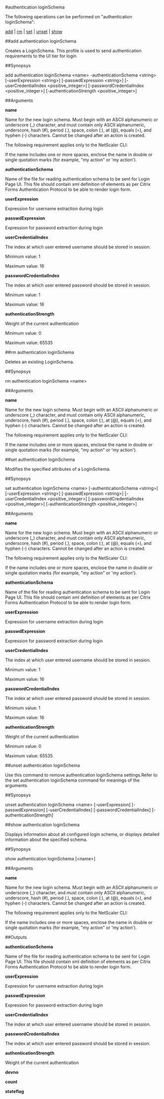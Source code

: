 #authentication loginSchema

The following operations can be performed on "authentication loginSchema":


[add](#add-authentication-loginschema) | [rm](#rm-authentication-loginschema) | [set](#set-authentication-loginschema) | [unset](#unset-authentication-loginschema) | [show](#show-authentication-loginschema)

##add authentication loginSchema

Creates a LoginSchema. This profile is used to send authentication requirements to the UI tier for login


##Synopsys

add authentication loginSchema &lt;name> -authenticationSchema &lt;string> [-userExpression &lt;string>] [-passwdExpression &lt;string>] [-userCredentialIndex &lt;positive_integer>] [-passwordCredentialIndex &lt;positive_integer>] [-authenticationStrength &lt;positive_integer>]


##Arguments

<b>name</b>
Name for the new login schema. Must begin with an ASCII alphanumeric or underscore (_) character, and must contain only ASCII alphanumeric, underscore, hash (#), period (.), space, colon (:), at (@), equals (=), and hyphen (-) characters. Cannot be changed after an action is created.
The following requirement applies only to the NetScaler CLI:
If the name includes one or more spaces, enclose the name in double or single quotation marks (for example, "my action" or 'my action').

<b>authenticationSchema</b>
Name of the file for reading authentication schema to be sent for Login Page UI. This file should contain xml definition of elements as per Citrix Forms Authentication Protocol to be able to render login form.

<b>userExpression</b>
Expression for username extraction during login

<b>passwdExpression</b>
Expression for password extraction during login

<b>userCredentialIndex</b>
The index at which user entered username should be stored in session.
Minimum value: 1
Maximum value: 16

<b>passwordCredentialIndex</b>
The index at which user entered password should be stored in session.
Minimum value: 1
Maximum value: 16

<b>authenticationStrength</b>
Weight of the current authentication
Minimum value: 0
Maximum value: 65535



##rm authentication loginSchema

Deletes an existing LoginSchema.


##Synopsys

rm authentication loginSchema &lt;name>


##Arguments

<b>name</b>
Name for the new login schema. Must begin with an ASCII alphanumeric or underscore (_) character, and must contain only ASCII alphanumeric, underscore, hash (#), period (.), space, colon (:), at (@), equals (=), and hyphen (-) characters. Cannot be changed after an action is created.
The following requirement applies only to the NetScaler CLI:
If the name includes one or more spaces, enclose the name in double or single quotation marks (for example, "my action" or 'my action').



##set authentication loginSchema

Modifies the specified attributes of a LoginSchema.


##Synopsys

set authentication loginSchema &lt;name> [-authenticationSchema &lt;string>] [-userExpression &lt;string>] [-passwdExpression &lt;string>] [-userCredentialIndex &lt;positive_integer>] [-passwordCredentialIndex &lt;positive_integer>] [-authenticationStrength &lt;positive_integer>]


##Arguments

<b>name</b>
Name for the new login schema. Must begin with an ASCII alphanumeric or underscore (_) character, and must contain only ASCII alphanumeric, underscore, hash (#), period (.), space, colon (:), at (@), equals (=), and hyphen (-) characters. Cannot be changed after an action is created.
The following requirement applies only to the NetScaler CLI:
If the name includes one or more spaces, enclose the name in double or single quotation marks (for example, "my action" or 'my action').

<b>authenticationSchema</b>
Name of the file for reading authentication schema to be sent for Login Page UI. This file should contain xml definition of elements as per Citrix Forms Authentication Protocol to be able to render login form.

<b>userExpression</b>
Expression for username extraction during login

<b>passwdExpression</b>
Expression for password extraction during login

<b>userCredentialIndex</b>
The index at which user entered username should be stored in session.
Minimum value: 1
Maximum value: 16

<b>passwordCredentialIndex</b>
The index at which user entered password should be stored in session.
Minimum value: 1
Maximum value: 16

<b>authenticationStrength</b>
Weight of the current authentication
Minimum value: 0
Maximum value: 65535



##unset authentication loginSchema

Use this command to remove authentication loginSchema settings.Refer to the set authentication loginSchema command for meanings of the arguments.


##Synopsys

unset authentication loginSchema &lt;name> [-userExpression] [-passwdExpression] [-userCredentialIndex] [-passwordCredentialIndex] [-authenticationStrength]


##show authentication loginSchema

Displays information about all configured login schema, or displays detailed information about the specified schema.


##Synopsys

show authentication loginSchema [&lt;name>]


##Arguments

<b>name</b>
Name for the new login schema. Must begin with an ASCII alphanumeric or underscore (_) character, and must contain only ASCII alphanumeric, underscore, hash (#), period (.), space, colon (:), at (@), equals (=), and hyphen (-) characters. Cannot be changed after an action is created.
The following requirement applies only to the NetScaler CLI:
If the name includes one or more spaces, enclose the name in double or single quotation marks (for example, "my action" or 'my action').



##Outputs

<b>authenticationSchema</b>
Name of the file for reading authentication schema to be sent for Login Page UI. This file should contain xml definition of elements as per Citrix Forms Authentication Protocol to be able to render login form.

<b>userExpression</b>
Expression for username extraction during login

<b>passwdExpression</b>
Expression for password extraction during login

<b>userCredentialIndex</b>
The index at which user entered username should be stored in session.

<b>passwordCredentialIndex</b>
The index at which user entered password should be stored in session.

<b>authenticationStrength</b>
Weight of the current authentication

<b>devno</b>

<b>count</b>

<b>stateflag</b>



